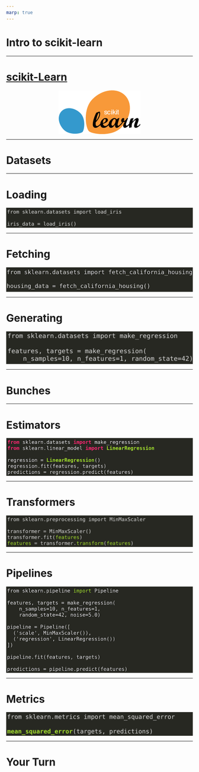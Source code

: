 ```yaml
---
marp: true
---
```


<style>
img[alt~="center"] {
  display: block;
  margin: 0 auto;
}
</style>

# Intro to scikit-learn

---

# [scikit-Learn](https://scikit-learn.org)

![center](res/introtoscikit1.png)

<!--
* scikit-learn.org is the primary website for the scikit-learn project. Here you will find information pertaining to the project, including instructions on installation, documentation, and even the project source code.
* Let's take a few moments to look around the project website.
* *At this point, be sure to point out...*
  * The classification, regression, clustering, dimensionality reduction, model selection, and preprocessing sections on the main page
  * These represent core groupings of features provided by scikit-learn.
  * The top-page navigation with links on how to install the toolkit, documentation, and examples.
  * The banner on the upper right corner that says "Fork me on GitHub." This leads to the source code.
  * When you click the 'Documentation' drop-down in the upper navigation, it tells you the current stable version and has a link to 'All available versions.' Be sure to check the version of scikit-learn you're working with once you start the colab.
  * The 'Examples' linked in the top navigation are not just API usage examples; they also contain some interesting machine learning insights.

Image Details:
* [introtoscikit1.png](http://www.google.com): Copyright Google  
-->

---

# Datasets

<!--
Scikit-learn comes with support for acquiring and generating datasets. The library even comes packaged with some datasets that are commonly used for exploring new models.
Let's look at some of the ways you can acquire data with scikit-learn.
-->

---

# Loading

![center](res/introtoscikit2.png)

<!--
Scikit-learn has a few datasets that are installed alongside the library. To access these datasets, you can rely on load functions like the load_iris function shown in this example.

Image Details:
* [introtoscikit2.png](http://www.google.com): Copyright Google
-->

---

# Fetching

![center](res/introtoscikit3.png)

<!--
Some common datasets aren't installed alongside scikit-learn, but the library does know how to access them. For these datasets, we use 'fetch' functions, which pull the dataset down from the internet if necessary.

Image Details:
* [introtoscikit3.png](http://www.google.com): Copyright Google
-->

---

# Generating

![center](res/introtoscikit4.png)

<!--
Some common datasets aren't installed alongside scikit-learn, but the library does know how to access them. For these datasets we use 'fetch' functions, which pull the dataset down from the internet if necessary.

Image Details:
* [introtoscikit4.png](http://www.google.com): Copyright Google
-->

---

# Bunches

<!--
Bunch objects are scikit-learn objects that are often used to store datasets. If you find yourself using a load or fetch method, you'll likely encounter a bunch object.
The lab for this lesson provides more details on Bunch objects and explores the data stored within them. You'll encounter data that is composed of named features, as well as target values paired with sets of features.

For the most part, we will convert scikit-learn Bunch objects into Pandas DataFrame objects or TensorFlow dataset objects. The aforementioned objects are more easily integrated with the methods and frameworks we will cover in this course. 
-->

---

# Estimators

![center](res/introtoscikit5.png)

<!--
Most of the models in scikit-learn are considered estimators. An estimator is expected to implement two methods: fit and predict.
* Fit is used to train the model. At a minimum it is passed the feature data used to train the model. In supervised models it is also passed the target data.
* Predict is used to get predictions from the model. This method is passed features and returns target predictions.

Image Details:
* [introtoscikit5.png](http://www.google.com): Copyright Google
-->

---

# Transformers

![center](res/introtoscikit6.png)

<!--
In practice it is rare that you will get perfectly clean data that is ready to feed into your model for training. Most of the time you will need to perform some type of cleaning on the data first.

Transformers implement fit and transform methods. The fit method calculates parameters necessary to perform the data transformation. Transform actually applies the transformation. There is a convenience fit_transform method that performs both fitting and transformation in one method call.

Image Details:
* [introtoscikit6.png](http://www.google.com): Copyright Google
-->

---

# Pipelines

![center](res/introtoscikit7.png)

<!--
It isn't a coincidence that transformers have fit and transform methods and that models have fit methods. The common interface across classes allows scikit-learn to create pipelines for data processing and model building.

A pipeline is simply a series of transformers, often with an estimator at the end.

Image Details:
* [introtoscikit7.png](http://www.google.com): Copyright Google
-->

---

# Metrics

![center](res/introtoscikit8.png)

<!--
Scikit-learn also comes with many functions for measuring model performance in the metrics package.

In this case we are calculating the mean squared error. (In the introduction to regression lesson, you saw L1, L2, and MSE.)

Image Details:
* [introtoscikit8.png](http://www.google.com): Copyright Google
-->

---

# Your Turn

<!--
*It may be helpful to scroll through the lab associated with this unit and point out the key ideas we covered here.*

-->
